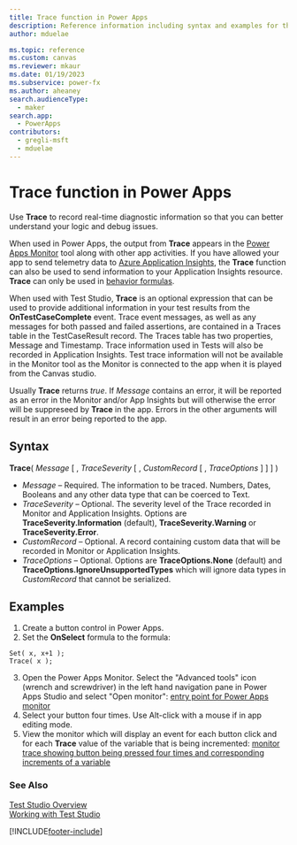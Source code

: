 ```yaml
---
title: Trace function in Power Apps
description: Reference information including syntax and examples for the Trace function in Power Apps.
author: mduelae

ms.topic: reference
ms.custom: canvas
ms.reviewer: mkaur
ms.date: 01/19/2023
ms.subservice: power-fx
ms.author: aheaney
search.audienceType:
  - maker
search.app:
  - PowerApps
contributors:
  - gregli-msft
  - mduelae
---
```


# Trace function in Power Apps

Use **Trace** to record real-time diagnostic information so that you can better understand your logic and debug issues.

When used in Power Apps, the output from **Trace** appears in the [Power Apps Monitor](/power-apps/maker/monitor-overview.md) tool along with other app activities.  If you have allowed your app to send telemetry data to [Azure Application Insights](/power-apps/maker/canvas-apps/application-insights), the **Trace** function can also be used to send information to your Application Insights resource. **Trace** can only be used in [behavior formulas](../imperative.md). 

When used with Test Studio, **Trace** is an optional expression that can be used to provide additional information in your test results from the **OnTestCaseComplete** event. Trace event messages, as well as any messages for both passed and failed assertions, are contained in a Traces table in the TestCaseResult record. The Traces table has two properties, Message and Timestamp.  Trace information used in Tests will also be recorded in Application Insights. Test trace information will not be available in the Monitor tool as the Monitor is connected to the app when it is played from the Canvas studio.

Usually **Trace** returns _true_.  If _Message_ contains an error, it will be reported as an error in the Monitor and/or App Insights but will otherwise the error will be suppreseed by **Trace** in the app.  Errors in the other arguments will result in an error being reported to the app.

## Syntax

**Trace**( _Message_ [ , _TraceSeverity_ [ , _CustomRecord_ [ , _TraceOptions_ ] ] ] )

- _Message_ – Required. The information to be traced. Numbers, Dates, Booleans and any other data type that can be coerced to Text.
- _TraceSeverity_ – Optional. The severity level of the Trace recorded in Monitor and Application Insights. Options are **TraceSeverity.Information** (default), **TraceSeverity.Warning** or **TraceSeverity.Error**.
- _CustomRecord_ – Optional. A record containing custom data that will be recorded in Monitor or Application Insights.
- _TraceOptions_ – Optional. Options are **TraceOptions.None** (default) and **TraceOptions.IgnoreUnsupportedTypes** which will ignore data types in _CustomRecord_ that cannot be serialized.  

## Examples

1. Create a button control in Power Apps.
2. Set the **OnSelect** formula to the formula:
  ```powerapps-dot
  Set( x, x+1 );
  Trace( x );
  ```
3. Open the Power Apps Monitor.  Select the "Advanced tools" icon (wrench and screwdriver) in the left hand navigation pane in Power Apps Studio and select "Open monitor":
  [entry point for Power Apps monitor](media/function-trace/open-monitor.png)
4. Select your button four times.  Use Alt-click with a mouse if in app editing mode.
5. View the monitor which will display an event for each button click and for each **Trace** value of the variable that is being incremented:
  [monitor trace showing button being pressed four times and corresponding increments of a variable](media/function-trace/increment-trace.png)

### See Also

[Test Studio Overview](/power-apps/maker/canvas-apps/test-studio) <br>
[Working with Test Studio](/power-apps/maker/canvas-apps/working-with-test-studio)

[!INCLUDE[footer-include](../../includes/footer-banner.md)]
